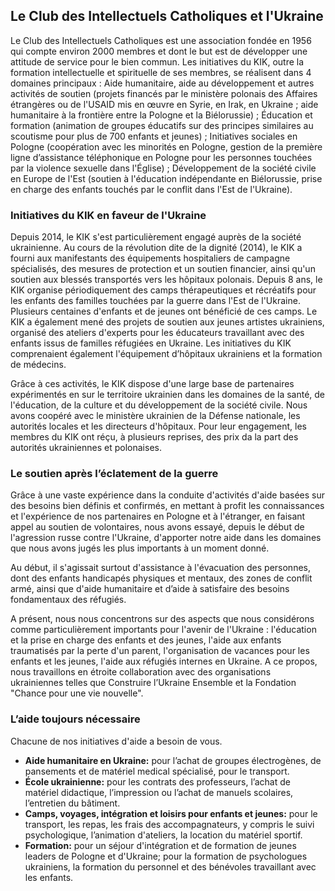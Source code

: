 ## Le Club des Intellectuels Catholiques et l'Ukraine
 
Le Club des Intellectuels Catholiques est une association fondée en 1956 qui compte environ 2000 membres et dont le but est de développer une attitude de service pour le bien commun.
Les initiatives du KIK, outre la formation intellectuelle et spirituelle de ses membres, se réalisent dans 4 domaines principaux : Aide humanitaire, aide au développement et autres activités de soutien (projets financés par le ministère polonais des Affaires étrangères ou de l'USAID mis en œuvre en Syrie, en Irak, en Ukraine ; aide humanitaire à la frontière entre la Pologne et la Biélorussie) ; Éducation et formation (animation de groupes éducatifs sur des principes similaires au scoutisme pour plus de 700 enfants et jeunes) ; Initiatives sociales en Pologne (coopération avec les minorités en Pologne, gestion de la première ligne d’assistance téléphonique en Pologne pour les personnes touchées par la violence sexuelle dans l'Église) ; Développement de la société civile en Europe de l'Est (soutien à l'éducation indépendante en Biélorussie, prise en charge des enfants touchés par le conflit dans l'Est de l'Ukraine).
 
### Initiatives du KIK en faveur de l'Ukraine
 
Depuis 2014, le KIK s'est particulièrement engagé auprès de la société ukrainienne. Au cours de la révolution dite de la dignité (2014), le KIK a fourni aux manifestants des équipements hospitaliers de campagne spécialisés, des mesures de protection et un soutien financier, ainsi qu'un soutien aux blessés transportés vers les hôpitaux polonais. Depuis 8 ans, le KIK organise périodiquement des camps thérapeutiques et récréatifs pour les enfants des familles touchées par la guerre dans l'Est de l'Ukraine. Plusieurs centaines d'enfants et de jeunes ont bénéficié de ces camps. Le KIK a également mené des projets de soutien aux jeunes artistes ukrainiens, organisé des ateliers d'experts pour les éducateurs travaillant avec des enfants issus de familles réfugiées en Ukraine. Les initiatives du KIK comprenaient également l'équipement d’hôpitaux ukrainiens et la formation de médecins.
 
Grâce à ces activités, le KIK dispose d'une large base de partenaires expérimentés en sur le territoire ukrainien dans les domaines de la santé, de l'éducation, de la culture et du développement de la société civile. Nous avons coopéré avec le ministère ukrainien de la Défense nationale, les autorités locales et les directeurs d'hôpitaux. Pour leur engagement, les membres du KIK ont réçu, à plusieurs reprises, des prix da la part des autorités ukrainiennes et polonaises.
 
### Le soutien après l’éclatement de la guerre
 
Grâce à une vaste expérience dans la conduite d'activités d'aide basées sur des besoins bien définis et confirmés, en mettant à profit les connaissances et l'expérience de nos partenaires en Pologne et à l'étranger, en faisant appel au soutien de volontaires, nous avons essayé, depuis le début de l'agression russe contre l'Ukraine, d'apporter notre aide dans les domaines que nous avons jugés les plus importants à un moment donné.

Au début, il s'agissait surtout d'assistance à l'évacuation des personnes, dont des enfants handicapés physiques et mentaux, des zones de conflit armé, ainsi que d'aide humanitaire et d’aide à satisfaire des besoins fondamentaux des réfugiés.

A présent, nous nous concentrons sur des aspects que nous considérons comme particulièrement importants pour l'avenir de l'Ukraine : l'éducation et la prise en charge des enfants et des jeunes, l'aide aux enfants traumatisés par la perte d'un parent, l'organisation de vacances pour les enfants et les jeunes, l'aide aux réfugiés internes en Ukraine. A ce propos, nous travaillons en étroite collaboration avec des organisations ukrainiennes telles que  Construire l’Ukraine Ensemble et la Fondation "Chance pour une vie nouvelle".

### L’aide toujours nécessaire
Chacune de nos initiatives d'aide a besoin de vous.  
- **Aide humanitaire en Ukraine:** pour l’achat de groupes électrogènes, de pansements et de matériel medical spécialisé, pour le transport.
- **École ukrainienne:** pour les contrats des professeurs, l’achat de matériel didactique, l’impression ou l’achat de manuels scolaires, l’entretien du bâtiment.
- **Camps, voyages, intégration et loisirs pour enfants et jeunes:** pour le transport, les repas, les frais des accompagnateurs, y compris le suivi psychologique, l’animation d'ateliers, la location du matériel sportif.
- **Formation:** pour un séjour d'intégration et de formation de jeunes leaders de Pologne et d'Ukraine; pour la formation de psychologues ukrainiens, la formation du personnel et des bénévoles travaillant avec les enfants.

